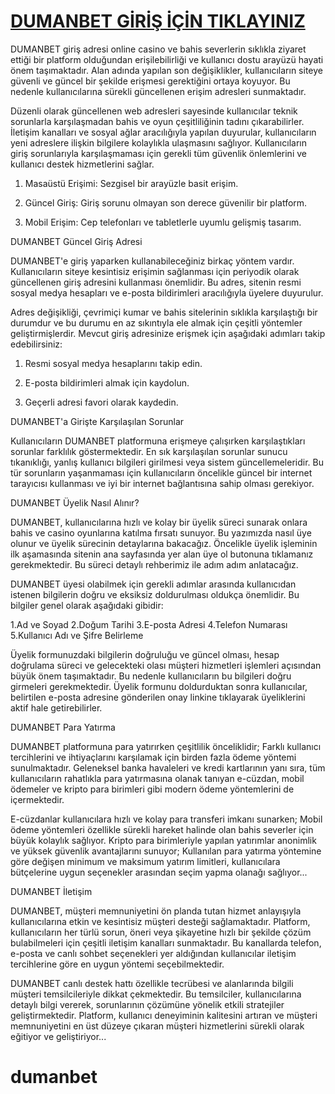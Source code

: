 # [DUMANBET GİRİŞ İÇİN TIKLAYINIZ](https://xn--guncelgiri-n9b.com/kwwsv://zzzgxpdqehw788.frp)

DUMANBET giriş adresi online casino ve bahis severlerin sıklıkla ziyaret ettiği bir platform olduğundan erişilebilirliği ve kullanıcı dostu arayüzü hayati önem taşımaktadır. Alan adında yapılan son değişiklikler, kullanıcıların siteye güvenli ve güncel bir şekilde erişmesi gerektiğini ortaya koyuyor. Bu nedenle kullanıcılarına sürekli güncellenen erişim adresleri sunmaktadır.

Düzenli olarak güncellenen web adresleri sayesinde kullanıcılar teknik sorunlarla karşılaşmadan bahis ve oyun çeşitliliğinin tadını çıkarabilirler. İletişim kanalları ve sosyal ağlar aracılığıyla yapılan duyurular, kullanıcıların yeni adreslere ilişkin bilgilere kolaylıkla ulaşmasını sağlıyor. Kullanıcıların giriş sorunlarıyla karşılaşmaması için gerekli tüm güvenlik önlemlerini ve kullanıcı destek hizmetlerini sağlar.

1. Masaüstü Erişimi: Sezgisel bir arayüzle basit erişim.

2. Güncel Giriş: Giriş sorunu olmayan son derece güvenilir bir platform.

3. Mobil Erişim: Cep telefonları ve tabletlerle uyumlu gelişmiş tasarım.

DUMANBET Güncel Giriş Adresi

DUMANBET'e giriş yaparken kullanabileceğiniz birkaç yöntem vardır. Kullanıcıların siteye kesintisiz erişimin sağlanması için periyodik olarak güncellenen giriş adresini kullanması önemlidir. Bu adres, sitenin resmi sosyal medya hesapları ve e-posta bildirimleri aracılığıyla üyelere duyurulur.

Adres değişikliği, çevrimiçi kumar ve bahis sitelerinin sıklıkla karşılaştığı bir durumdur ve bu durumu en az sıkıntıyla ele almak için çeşitli yöntemler geliştirmişlerdir. Mevcut giriş adresinize erişmek için aşağıdaki adımları takip edebilirsiniz:

1. Resmi sosyal medya hesaplarını takip edin.

2. E-posta bildirimleri almak için kaydolun.

3. Geçerli adresi favori olarak kaydedin.

DUMANBET'a Girişte Karşılaşılan Sorunlar

Kullanıcıların DUMANBET platformuna erişmeye çalışırken karşılaştıkları sorunlar farklılık göstermektedir. En sık karşılaşılan sorunlar sunucu tıkanıklığı, yanlış kullanıcı bilgileri girilmesi veya sistem güncellemeleridir. Bu tür sorunların yaşanmaması için kullanıcıların öncelikle güncel bir internet tarayıcısı kullanması ve iyi bir internet bağlantısına sahip olması gerekiyor.

DUMANBET Üyelik Nasıl Alınır?

DUMANBET, kullanıcılarına hızlı ve kolay bir üyelik süreci sunarak onlara bahis ve casino oyunlarına katılma fırsatı sunuyor. Bu yazımızda nasıl üye olunur ve üyelik sürecinin detaylarına bakacağız. Öncelikle üyelik işleminin ilk aşamasında sitenin ana sayfasında yer alan üye ol butonuna tıklamanız gerekmektedir. Bu süreci detaylı rehberimiz ile adım adım anlatacağız.

DUMANBET üyesi olabilmek için gerekli adımlar arasında kullanıcıdan istenen bilgilerin doğru ve eksiksiz doldurulması oldukça önemlidir. Bu bilgiler genel olarak aşağıdaki gibidir:

1.Ad ve Soyad
2.Doğum Tarihi
3.E-posta Adresi
4.Telefon Numarası
5.Kullanıcı Adı ve Şifre Belirleme

Üyelik formunuzdaki bilgilerin doğruluğu ve güncel olması, hesap doğrulama süreci ve gelecekteki olası müşteri hizmetleri işlemleri açısından büyük önem taşımaktadır. Bu nedenle kullanıcıların bu bilgileri doğru girmeleri gerekmektedir. Üyelik formunu doldurduktan sonra kullanıcılar, belirtilen e-posta adresine gönderilen onay linkine tıklayarak üyeliklerini aktif hale getirebilirler.

DUMANBET Para Yatırma

DUMANBET platformuna para yatırırken çeşitlilik önceliklidir; Farklı kullanıcı tercihlerini ve ihtiyaçlarını karşılamak için birden fazla ödeme yöntemi sunulmaktadır. Geleneksel banka havaleleri ve kredi kartlarının yanı sıra, tüm kullanıcıların rahatlıkla para yatırmasına olanak tanıyan e-cüzdan, mobil ödemeler ve kripto para birimleri gibi modern ödeme yöntemlerini de içermektedir. 

E-cüzdanlar kullanıcılara hızlı ve kolay para transferi imkanı sunarken; Mobil ödeme yöntemleri özellikle sürekli hareket halinde olan bahis severler için büyük kolaylık sağlıyor. Kripto para birimleriyle yapılan yatırımlar anonimlik ve yüksek güvenlik avantajlarını sunuyor; Kullanılan para yatırma yöntemine göre değişen minimum ve maksimum yatırım limitleri, kullanıcılara bütçelerine uygun seçenekler arasından seçim yapma olanağı sağlıyor...

DUMANBET İletişim

DUMANBET, müşteri memnuniyetini ön planda tutan hizmet anlayışıyla kullanıcılarına etkin ve kesintisiz müşteri desteği sağlamaktadır. Platform, kullanıcıların her türlü sorun, öneri veya şikayetine hızlı bir şekilde çözüm bulabilmeleri için çeşitli iletişim kanalları sunmaktadır. Bu kanallarda telefon, e-posta ve canlı sohbet seçenekleri yer aldığından kullanıcılar iletişim tercihlerine göre en uygun yöntemi seçebilmektedir. 

DUMANBET canlı destek hattı özellikle tecrübesi ve alanlarında bilgili müşteri temsilcileriyle dikkat çekmektedir. Bu temsilciler, kullanıcılarına detaylı bilgi vererek, sorunlarının çözümüne yönelik etkili stratejiler geliştirmektedir. Platform, kullanıcı deneyiminin kalitesini artıran ve müşteri memnuniyetini en üst düzeye çıkaran müşteri hizmetlerini sürekli olarak eğitiyor ve geliştiriyor...

# dumanbet
